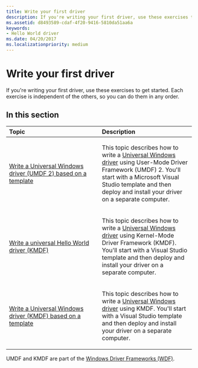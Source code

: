 ```yaml
---
title: Write your first driver
description: If you're writing your first driver, use these exercises to get started. Each exercise is independent of the others, so you can do them in any order.
ms.assetid: d8493589-cdaf-4f20-9416-5810da51aa6a
keywords:
- Hello World driver
ms.date: 04/20/2017
ms.localizationpriority: medium
---
```


# Write your first driver


If you're writing your first driver, use these exercises to get started. Each exercise is independent of the others, so you can do them in any order.

## <span id="in_this_section"></span>In this section


<table>
<colgroup>
<col width="50%" />
<col width="50%" />
</colgroup>
<thead>
<tr class="header">
<th align="left">Topic</th>
<th align="left">Description</th>
</tr>
</thead>
<tbody>
<tr class="odd">
<td align="left"><p><a href="writing-a-umdf-driver-based-on-a-template.md" data-raw-source="[Write a Universal Windows driver (UMDF 2) based on a template](writing-a-umdf-driver-based-on-a-template.md)">Write a Universal Windows driver (UMDF 2) based on a template</a></p></td>
<td align="left"><p>This topic describes how to write a <a href="/windows-hardware/drivers" data-raw-source="[Universal Windows driver](/windows-hardware/drivers)">Universal Windows driver</a> using User-Mode Driver Framework (UMDF) 2. You'll start with a Microsoft Visual Studio template and then deploy and install your driver on a separate computer.</p></td>
</tr>
<tr class="even">
<td align="left"><p><a href="writing-a-very-small-kmdf--driver.md" data-raw-source="[Write a universal Hello World driver (KMDF)](writing-a-very-small-kmdf--driver.md)">Write a universal Hello World driver (KMDF)</a></p></td>
<td align="left"><p>This topic describes how to write a <a href="/windows-hardware/drivers" data-raw-source="[Universal Windows driver](/windows-hardware/drivers)">Universal Windows driver</a> using Kernel-Mode Driver Framework (KMDF). You'll start with a Visual Studio template and then deploy and install your driver on a separate computer.</p></td>
</tr>
<tr class="odd">
<td align="left"><p><a href="writing-a-kmdf-driver-based-on-a-template.md" data-raw-source="[Write a Universal Windows driver (KMDF) based on a template](writing-a-kmdf-driver-based-on-a-template.md)">Write a Universal Windows driver (KMDF) based on a template</a></p></td>
<td align="left"><p>This topic describes how to write a <a href="/windows-hardware/drivers" data-raw-source="[Universal Windows driver](/windows-hardware/drivers)">Universal Windows driver</a> using KMDF. You'll start with a Visual Studio template and then deploy and install your driver on a separate computer.</p></td>
</tr>
</tbody>
</table>

 

UMDF and KMDF are part of the [Windows Driver Frameworks (WDF)](https://go.microsoft.com/fwlink/p?linkid=399235).

